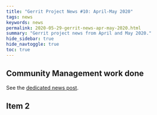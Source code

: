```yaml
---
title: "Gerrit Project News #10: April-May 2020"
tags: news
keywords: news
permalink: 2020-05-29-gerrit-news-apr-may-2020.html
summary: "Gerrit project news from April and May 2020."
hide_sidebar: true
hide_navtoggle: true
toc: true
---
```


## Community Management work done

See the [dedicated news post](https://www.gerritcodereview.com/2020-04-22-community-managers-report.html).

## Item 2
